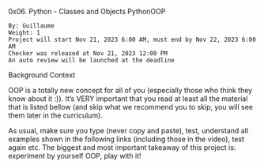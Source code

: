 0x06. Python - Classes and Objects
PythonOOP

    By: Guillaume
    Weight: 1
    Project will start Nov 21, 2023 6:00 AM, must end by Nov 22, 2023 6:00 AM
    Checker was released at Nov 21, 2023 12:00 PM
    An auto review will be launched at the deadline

Background Context

OOP is a totally new concept for all of you (especially those who think they know about it :)). It’s VERY important that you read at least all the material that is listed bellow (and skip what we recommend you to skip, you will see them later in the curriculum).

As usual, make sure you type (never copy and paste), test, understand all examples shown in the following links (including those in the video), test again etc. The biggest and most important takeaway of this project is: experiment by yourself OOP, play with it!

